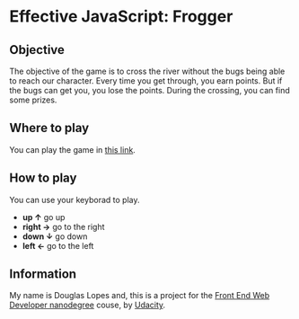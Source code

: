 # Effective JavaScript: Frogger

## Objective
The objective of the game is to cross the river without the bugs being able to reach our character.
Every time you get through, you earn points.
But if the bugs can get you, you lose the points.
During the crossing, you can find some prizes.

## Where to play
You can play the game in [this link](https://douglasamarelo.github.io/frontend-nanodegree-arcade-game/).

## How to play
You can use your keyborad to play.

* **up ↑** go up
* **right →** go to the right
* **down ↓** go down
* **left ←** go to the left


## Information
My name is Douglas Lopes and, this is a project for the [Front End Web Developer nanodegree](https://br.udacity.com/course/front-end-web-developer-nanodegree--nd001-br-advanced) couse, by [Udacity](https://udacity.com).

